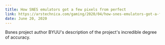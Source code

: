 ```yaml
---
title: How SNES emulators got a few pixels from perfect
link: https://arstechnica.com/gaming/2020/04/how-snes-emulators-got-a-few-pixels-from-complete-perfection/
date: June 20, 2020
---
```


Bsnes project author BYUU's description of the project's incredible degree of accuracy.
